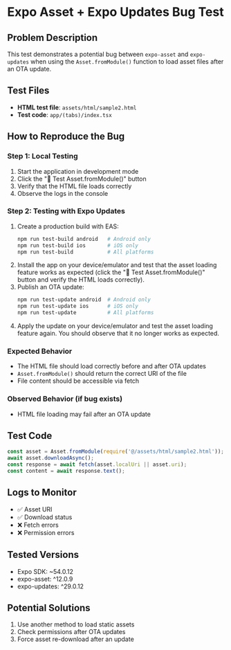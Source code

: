 # Expo Asset + Expo Updates Bug Test

## Problem Description
This test demonstrates a potential bug between `expo-asset` and `expo-updates` when using the `Asset.fromModule()` function to load asset files after an OTA update.

## Test Files
- **HTML test file**: `assets/html/sample2.html`
- **Test code**: `app/(tabs)/index.tsx`

## How to Reproduce the Bug

### Step 1: Local Testing
1. Start the application in development mode
2. Click the "🚀 Test Asset.fromModule()" button
3. Verify that the HTML file loads correctly
4. Observe the logs in the console

### Step 2: Testing with Expo Updates
1. Create a production build with EAS:
   ```bash
   npm run test-build android   # Android only
   npm run test-build ios       # iOS only
   npm run test-build           # All platforms
   ```
2. Install the app on your device/emulator and test that the asset loading feature works as expected (click the "🚀 Test Asset.fromModule()" button and verify the HTML loads correctly).
3. Publish an OTA update:
   ```bash
   npm run test-update android  # Android only
   npm run test-update ios      # iOS only
   npm run test-update          # All platforms
   ```
4. Apply the update on your device/emulator and test the asset loading feature again. You should observe that it no longer works as expected.

### Expected Behavior
- The HTML file should load correctly before and after OTA updates
- `Asset.fromModule()` should return the correct URI of the file
- File content should be accessible via fetch

### Observed Behavior (if bug exists)
- HTML file loading may fail after an OTA update

## Test Code

```typescript
const asset = Asset.fromModule(require('@/assets/html/sample2.html'));
await asset.downloadAsync();
const response = await fetch(asset.localUri || asset.uri);
const content = await response.text();
```

## Logs to Monitor
- ✅ Asset URI
- ✅ Download status
- ❌ Fetch errors
- ❌ Permission errors

## Tested Versions
- Expo SDK: ~54.0.12
- expo-asset: ^12.0.9
- expo-updates: ^29.0.12

## Potential Solutions
1. Use another method to load static assets
2. Check permissions after OTA updates
3. Force asset re-download after an update